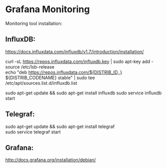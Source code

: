 # Grafana Monitoring
Monitoring tool installation:

## InfluxDB:
https://docs.influxdata.com/influxdb/v1.7/introduction/installation/  
  
curl -sL https://repos.influxdata.com/influxdb.key | sudo apt-key add -  
source /etc/lsb-release  
echo "deb https://repos.influxdata.com/${DISTRIB_ID,,} ${DISTRIB_CODENAME} stable" | sudo tee /etc/apt/sources.list.d/influxdb.list 
  
sudo apt-get update && sudo apt-get install influxdb
sudo service influxdb start


## Telegraf:
sudo apt-get update && sudo apt-get install telegraf  
sudo service telegraf start  


## Grafana:
http://docs.grafana.org/installation/debian/

